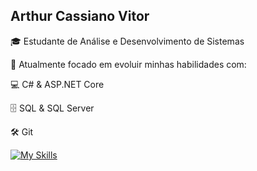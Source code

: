 ## Arthur Cassiano Vitor


🎓 Estudante de Análise e Desenvolvimento de Sistemas



🚀 Atualmente focado em evoluir minhas habilidades com:

💻 C# & ASP.NET Core

🗄️ SQL & SQL Server

🛠️ Git 

[![My Skills](https://skillicons.dev/icons?i=cs,dotnet,git,mysql)](https://skillicons.dev)

